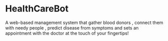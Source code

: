 # HealthCareBot
A web-based management system that gather blood donors , connect them with needy people , predict disease from symptoms and sets an appointment with the doctor at the touch of your fingertips!
